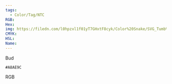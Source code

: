 ```yaml
---
tags:
  - Color/Tag/NTC
RGB:
Hex:
img: https://filedn.com/l0hpzxl1f01yT7GHxtF8cyk/Color%20Snake/SVG_Tumb%20Mass%20No%20Name/A8AE9C.svg
CMYK:
HSL:
Name:
---
```

Bud
```palette
#A8AE9C
```
RGB
